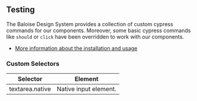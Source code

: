 ## Testing

The Baloise Design System provides a collection of custom cypress commands for our components. Moreover, some basic cypress commands like `should` or `click` have been overridden to work with our components.

- [More information about the installation and usage](?path=/docs/development-testing--page)

<!-- START: human documentation -->

<!-- END: human documentation -->

### Custom Selectors

| Selector        | Element               |
| --------------- | --------------------- |
| textarea.native | Native input element. |
